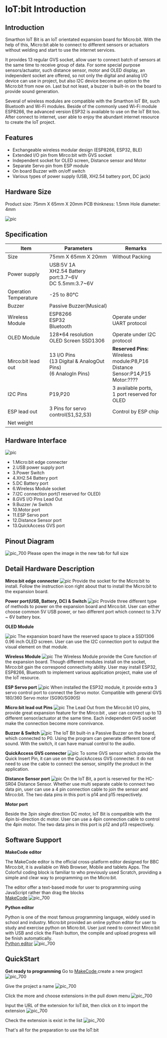 # IoT:bit Introduction

## Introduction
Smarthon IoT Bit is an IoT orientated expansion board for Micro:bit. With the help of this, Micro:bit able to connect to different sensors or actuators without welding and start to use the internet services. 
<P>
It provides 13 regular GVS socket, allow user to connect batch of sensors at the same time to receive group of data. For some special purpose sensors/actuator, such distance sensor, motor and OLED display, an independent socket are offered, so not only the digital and analog I/O device can use in project, but also I2C device become an option to the Micro:bit from now on. Last but not least, a buzzer is built-in on the board to provide sound generation.
<P>
Several of wireless modules are compatible with the Smarthon IoT Bit, such Bluetooth and Wi-Fi modules. Beside of the commonly used Wi-Fi module ESP8266, the advanced version ESP32 is available to use on the IoT Bit too. After connect to internet, user able to enjoy the abundant internet resource to create the IoT project.
<P>

## Features
* Exchangeable wireless modular design (ESP8266, ESP32, BLE)
* Extended I/O pin from Mirco:bit with GVS socket
* Independent socket for OLED screen, Distance sensor and Motor
* Separate Servo pin from ESP module
* On board Buzzer with on/off switch
* Various types of power supply (USB, XH2.54 battery port, DC jack) 

## Hardware Size

Product size: 75mm X 65mm X 20mm
PCB thinkness: 1.5mm
Hole diameter: 4mm

![pic](images/iot_image01.png)

## Specification

|Item|Parameters|Remarks|
|--|--|--|
|Size|75mm X 65mm X 20mm| Without Packing|
|Power supply| USB:5V 1A <BR> XH2.54 Battery port:3.7~6V<BR>DC 5.5mm:3.7~6V||
|Operation Temperature|-25 to 80℃||
|Buzzer|Passive Buzzer(Musical)||
|Wireless Module|ESP8266<BR>ESP32<BR>Bluetooth|Operate under UART protocol|
|OLED Module|128*64 resolution OLED Screen SSD1306|Operate under I2C protocol|
|Mirco:bit lead out|13 I/O Pins<BR>(13 Digital & AnalogOut Pins)<BR>(6 AnalogIn Pins)|<B>Reserved Pins:</B><BR>Wireless module:P8,P16<BR>Distance Sensor:P14,P15<BR>Motor:????|
|I2C Pins|P19,P20|3 available ports,<BR>1 port reserved for OLED|
|ESP lead out|3 Pins for servo control(S1,S2,S3)|Control by ESP chip|
|Net weight|||


## Hardware Interface
![pic](images/iot_image02.png)

* 1.Micro:bit edge connecter
* 2.USB power supply port
* 3.Power Switch
* 4.XH2.54 Battery port
* 5.DC Battery port
* 6.Wireless Module socket
* 7.I2C connection port(1 reserved for OLED)
* 8.GVS I/O Pins Lead Out
* 9.Buzzer /w Switch
* 10.Motor port
* 11.ESP Servo port
* 12.Distance Sensor port
* 13.QuickAccess GVS port

## Pinout Diagram
![pic_700](images/iot_image03.png)
Please open the image in the new tab for full size

## Detail Hardware Description

<B>Mirco:bit edge connecter</B>
![pic](images/iot_image04.png)
Provide the socket for the Micro:bit to install. Follow the instruction icon right about that to install the Micro:bit to the expansion board.

<B>Power port(USB, Battery, DC) & Switch</B>
![pic](images/iot_image05.png)
Provide three different type of methods to power on the expansion board and Mirco:bit. User can either choose common 5V USB power, or two different port which connect to 3.7V ~ 6V battery box. 

<B>OLED Module</B>

![pic](images/iot_image06.png)
The expansion board have the reserved space to place a SSD1306 0.96 inch OLED screen. User can use the I2C connection port to output the visual element on that module.

<B>Wireless Module</B>
![pic](images/iot_image07.png)
The Wireless Module provide the Core function of the expansion board. Though different modules install on the socket, Mirco:bit gain the correspond connectivity ability. User may install ESP32, ESP8266, Bluetooth to implement various application project, make use of the IoT resource.

<B>ESP Servo port</B>
![pic](images/iot_image08.png)
When installed the ESP32 module, it provide extra 3 servo control port to connect the Servo motor. Compatible with general GVS 180/360 Servo motor (SG90/SG90S)

<B>Micro:bit lead out Pins</B>
![pic](images/iot_image09.png)
The Lead Out from the Mirco:bit I/O pins, provide great expansion feature for the Mirco:bit , user can connect up to 13 different sensor/actuator at the same time. Each independent GVS socket make the connection become more connivance. 

<B>Buzzer & Switch</B>
![pic](images/iot_image10.png)
The IoT Bit built-in a Passive Buzzer on the board, which connected to P0. Using the program can generate different tone of sound. With the switch, it can have manual control to the audio.

<B>QuickAccess GVS connecter</B>
![pic](images/iot_image11.png)
To some GVS sensor which provide the Quick Insert Pin, it can use on the QuickAccess GVS connecter. It do not need to use the cable to connect the sensor, simplify the product in the application.

<B>Distance Sensor port</B>
![pic](images/iot_image12.png)
On the IoT Bit, a port is reserved for the HC-SR04 Distance Sensor. Whether use multi separate cable to connect two data pin, user can use a 4 pin connection cable to join the sensor and Mirco:bit. The two data pins in this port is p14 and p15 respectively.

<B>Motor port</B>

Beside the 3pin single direction DC motor, IoT Bit is compatible with the 4pin bi-direction dc motor. User can use a 4pin connection cable to control the 4pin motor.
The two data pins in this port is p12 and p13 respectively. 

## Software Support

<B>MakeCode editor</B>

The MakeCode editor is the official cross-platform editor designed for BBC Mirco:bit, it is available on Web Browser, Mobile and tablets Apps. The Colorful coding block is familiar to who previously used Scratch, providing a simple and clear way to programming on the Micro:bit.<P>
The editor offer a text-based mode for user to programming using JavaScript rather than drag the blocks<BR>
[MakeCode](https://makecode.microbit.org/#editor)
![pic_700](images/iot_image13.png)

<B>Python editor</B><P>
Python is one of the most famous programming language, widely used in school and industry. Micro:bit provided an online python editor for user to study and exercise python on Micro:bit. User just need to connect Mirco:bit with USB and click the Flash button, the compile and upload progress will be finish automatically. <BR>
[Python editor](https://python.microbit.org/v/2.0)
![pic_700](images/iot_image14.png)

## QuickStart

<B> Get ready to programming</B>
Go to [MakeCode](https://makecode.microbit.org),create a new progject
![pic_700](images/iot_image15.png)<P>
Give the project a name
![pic_700](images/iot_image16.png)<P>
Click the more and choose extensions in the pull down menu
![pic_700](images/iot_image17.png)<P>
Input the URL of the extension for IoT:bit, then click on it to import the extension
![pic_700](images/iot_image18.png)<P>
Check the extension is exist in the list
![pic_700](images/iot_image19.png)<P>
That's all for the preparation to use the IoT:bit

